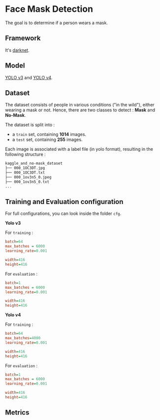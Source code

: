 # Face Mask Detection

The goal is to determine if a person wears a mask.

## Framework

It's [darknet](https://github.com/AlexeyAB/darknet).

## Model

[YOLO v3]() and [YOLO v4]().

## Dataset

The dataset consists of people in various conditions ("in the wild"), either wearing a mask or not. Hence, there are two classes to detect : **Mask** and **No-Mask**.

The dataset is split into :
- a `train` set, containing **1014** images.
- a `test` set, containing **255** images.

Each image is associated with a label file (in yolo format), resulting in the following structure :
```bash
kaggle_and_no-mask_dataset
├── 000_1OC3DT.jpg
├── 000_1OC3DT.txt
├── 000_1ov3n5_0.jpeg
├── 000_1ov3n5_0.txt
...
```

## Training and Evaluation configuration

For full configurations, you can look inside the folder `cfg`.

**Yolo v3**

For `training` :
```ini
batch=64
max_batches = 6000
learning_rate=0.001

width=416
height=416
```

For `evaluation` :
```ini
batch=1
max_batches = 6000
learning_rate=0.001

width=416
height=416
```

**Yolo v4**

For `training` :
```ini
batch=64
max_batches=4000
learning_rate=0.001

width=416
height=416
```

For `evaluation` :
```ini
batch=1
max_batches = 6000
learning_rate=0.001

width=416
height=416
```

## Metrics

